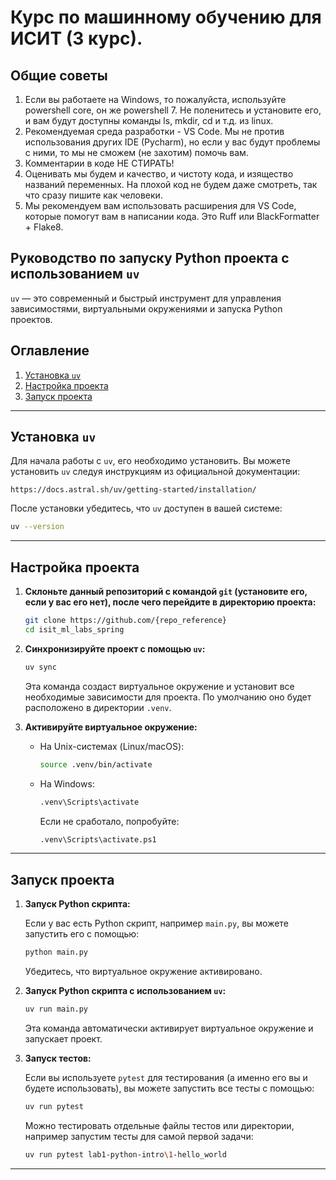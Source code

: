 # Курс по машинному обучению для ИСИТ (3 курс).

## Общие советы

1. Если вы работаете на Windows, то пожалуйста, используйте powershell core, он же powershell 7. Не поленитесь и установите его, и вам будут доступны команды ls, mkdir, cd и т.д. из linux.
2. Рекомендуемая среда разработки - VS Code. Мы не против использования других IDE (Pycharm), но если у вас будут проблемы с ними, то мы не сможем (не захотим) помочь вам.
3. Комментарии в коде НЕ СТИРАТЬ!
4. Оценивать мы будем и качество, и чистоту кода, и изящество названий переменных. На плохой код не будем даже смотреть, так что сразу пишите как человеки.
5. Мы рекомендуем вам использовать расширения для VS Code, которые помогут вам в написании кода. Это Ruff или BlackFormatter + Flake8.

## Руководство по запуску Python проекта с использованием `uv`
`uv` — это современный и быстрый инструмент для управления зависимостями, виртуальными окружениями и запуска Python проектов.

## Оглавление
1. [Установка `uv`](#установка-uv)
2. [Настройка проекта](#настройка-проекта)
3. [Запуск проекта](#запуск-проекта)

---

## Установка `uv`

Для начала работы с `uv`, его необходимо установить. Вы можете установить `uv` следуя инструкциям из официальной документации:

```
https://docs.astral.sh/uv/getting-started/installation/
```

После установки убедитесь, что `uv` доступен в вашей системе:

```bash
uv --version
```

---

## Настройка проекта

1. **Склоньте данный репозиторий с командой `git` (установите его, если у вас его нет), после чего перейдите в директорию проекта:**

   ```bash
   git clone https://github.com/{repo_reference}
   cd isit_ml_labs_spring
   ```

2. **Синхронизируйте проект с помощью `uv`:**

   ```bash
   uv sync
   ```

   Эта команда создаст виртуальное окружение и установит все необходимые зависимости для проекта. По умолчанию оно будет расположено в директории `.venv`.

3. **Активируйте виртуальное окружение:**

   - На Unix-системах (Linux/macOS):

     ```bash
     source .venv/bin/activate
     ```

   - На Windows:

     ```bash
     .venv\Scripts\activate
     ```
     Если не сработало, попробуйте:
     ```bash
     .venv\Scripts\activate.ps1
     ```

---

## Запуск проекта

1. **Запуск Python скрипта:**

   Если у вас есть Python скрипт, например `main.py`, вы можете запустить его с помощью:

   ```bash
   python main.py
   ```

   Убедитесь, что виртуальное окружение активировано.

2. **Запуск Python скрипта с использованием `uv`:**

   ```bash
   uv run main.py
   ```

   Эта команда автоматически активирует виртуальное окружение и запускает проект.

3. **Запуск тестов:**

   Если вы используете `pytest` для тестирования (а именно его вы и будете использовать), вы можете запустить все тесты с помощью:

   ```bash
   uv run pytest
   ```
   
   Можно тестировать отдельные файлы тестов или директории, например запустим тесты для самой первой задачи:

   ```bash
   uv run pytest lab1-python-intro\1-hello_world
   ```

---